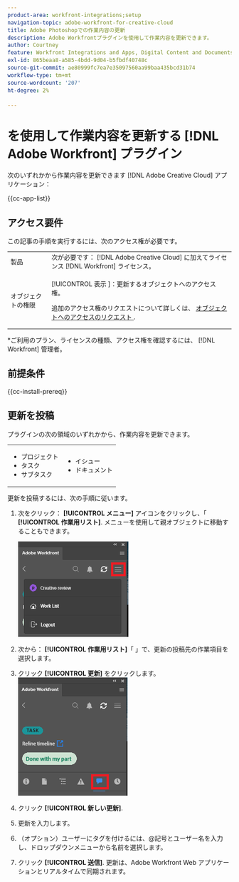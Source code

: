 ```yaml
---
product-area: workfront-integrations;setup
navigation-topic: adobe-workfront-for-creative-cloud
title: Adobe Photoshopでの作業内容の更新
description: Adobe Workfrontプラグインを使用して作業内容を更新できます。
author: Courtney
feature: Workfront Integrations and Apps, Digital Content and Documents
exl-id: 865beaa8-a585-4bdd-9d04-b5fbdf40748c
source-git-commit: ae80999fc7ea7e35097560aa99baa435bcd31b74
workflow-type: tm+mt
source-wordcount: '207'
ht-degree: 2%

---
```


# を使用して作業内容を更新する [!DNL Adobe Workfront] プラグイン

次のいずれかから作業内容を更新できます [!DNL Adobe Creative Cloud] アプリケーション：

{{cc-app-list}}


## アクセス要件

この記事の手順を実行するには、次のアクセス権が必要です。

<table style="table-layout:auto"> 
 <col> 
 </col> 
 <col> 
 </col> 
 <tbody> 
  <tr> 
   <!--<td role="rowheader">[!DNL Adobe Workfront] plan*</td> 
   <td> <p>[!UICONTROL Pro] or higher</p> </td> 
  </tr> 
  <tr data-mc-conditions=""> 
   <td role="rowheader">[!DNL Adobe Workfront] license*</td> 
   <td> <p>[!UICONTROL Work] or [!UICONTROL Plan]</p> </td> 
  </tr> -->
  <tr> 
   <td role="rowheader">製品</td> 
   <td>次が必要です： [!DNL Adobe Creative Cloud] に加えてライセンス [!DNL Workfront] ライセンス。</td> 
  </tr> 
  <tr> 
   <td role="rowheader">オブジェクトの権限</td> 
   <td> <p>[!UICONTROL 表示 ]：更新するオブジェクトへのアクセス権。 </p> <p>追加のアクセス権のリクエストについて詳しくは、 <a href="../../workfront-basics/grant-and-request-access-to-objects/request-access.md" class="MCXref xref">オブジェクトへのアクセスのリクエスト </a>.</p> </td> 
  </tr> 
 </tbody> 
</table>

&#42;ご利用のプラン、ライセンスの種類、アクセス権を確認するには、 [!DNL Workfront] 管理者。

## 前提条件

{{cc-install-prereq}}

## 更新を投稿

プラグインの次の領域のいずれかから、作業内容を更新できます。

<table style="table-layout:auto"> 
 <col> 
 <col> 
 <tbody> 
  <tr> 
   <td> 
    <ul> 
     <li>プロジェクト</li> 
     <li>タスク</li> 
     <li>サブタスク</li> 
    </ul> </td> 
   <td> 
    <ul> 
     <li>イシュー</li> 
     <li>ドキュメント</li> 
    </ul> </td> 
  </tr> 
 </tbody> 
</table>

更新を投稿するには、次の手順に従います。

1. 次をクリック： **[!UICONTROL メニュー]** アイコンをクリックし、「 **[!UICONTROL 作業用リスト]**. メニューを使用して親オブジェクトに移動することもできます。

   ![](assets/go-back-to-work-list-350x314.png)

1. 次から： **[!UICONTROL 作業用リスト]**「 」で、更新の投稿先の作業項目を選択します。
1. クリック **[!UICONTROL 更新]** をクリックします。\
   ![](assets/photoshop-update-350x295.png)

1. クリック **[!UICONTROL 新しい更新]**.
1. 更新を入力します。
1. （オプション）ユーザーにタグを付けるには、@記号とユーザー名を入力し、ドロップダウンメニューから名前を選択します。
1. クリック **[!UICONTROL 送信]**. 更新は、Adobe Workfront Web アプリケーションとリアルタイムで同期されます。
